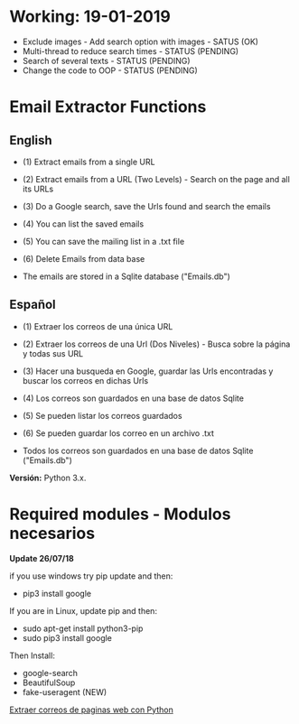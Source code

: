 
# Working: 19-01-2019
- Exclude images - Add search option with images - SATUS (OK)
- Multi-thread to reduce search times - STATUS (PENDING)
- Search of several texts - STATUS (PENDING)
- Change the code to OOP - STATUS (PENDING)

# Email Extractor Functions

## English 
- (1) Extract emails from a single URL
- (2) Extract emails from a URL (Two Levels) - Search on the page and all its URLs
- (3) Do a Google search, save the Urls found and search the emails
- (4) You can list the saved emails
- (5) You can save the mailing list in a .txt file
- (6) Delete Emails from data base

- The emails are stored in a Sqlite database ("Emails.db")

## Español
- (1) Extraer los correos de una única URL
- (2) Extraer los correos de una Url (Dos Niveles) - Busca sobre la página y todas sus URL
- (3) Hacer una busqueda en Google, guardar las Urls encontradas y buscar los correos en dichas Urls
- (4) Los correos son guardados en una base de datos Sqlite
- (5) Se pueden listar los correos guardados
- (6) Se pueden guardar los correo en un archivo .txt

- Todos los correos son guardados en una base de datos Sqlite ("Emails.db")

**Versión:** Python 3.x.

# Required modules - Modulos necesarios

**Update 26/07/18**

if you use windows try pip update and then:
- pip3 install google

If you are in Linux, update pip and then:
- sudo apt-get install python3-pip
- sudo pip3 install google

Then Install:
- google-search
- BeautifulSoup
- fake-useragent (NEW)


[Extraer correos de paginas web con Python](http://www.pythondiario.com/2018/04/extraer-correos-electronicos-de-paginas.html)
